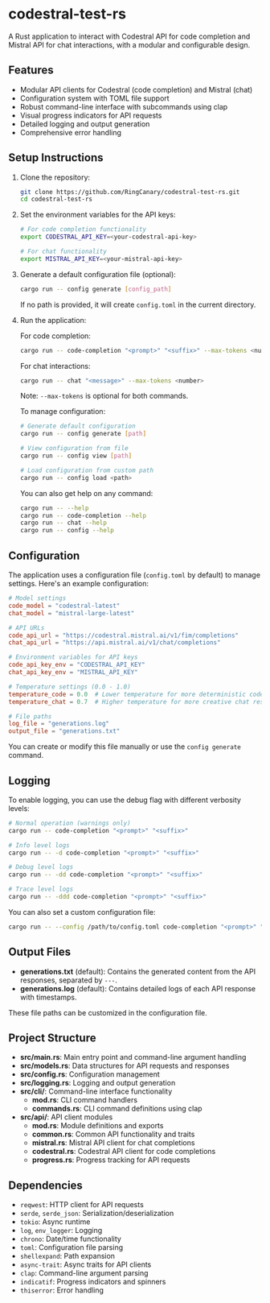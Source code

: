 # codestral-test-rs

A Rust application to interact with Codestral API for code completion and Mistral API for chat interactions, with a modular and configurable design.

## Features
- Modular API clients for Codestral (code completion) and Mistral (chat)
- Configuration system with TOML file support
- Robust command-line interface with subcommands using clap
- Visual progress indicators for API requests
- Detailed logging and output generation
- Comprehensive error handling

## Setup Instructions
1. Clone the repository:
   ```bash
   git clone https://github.com/RingCanary/codestral-test-rs.git
   cd codestral-test-rs
   ```

2. Set the environment variables for the API keys:
   ```bash
   # For code completion functionality
   export CODESTRAL_API_KEY=<your-codestral-api-key>
   
   # For chat functionality
   export MISTRAL_API_KEY=<your-mistral-api-key>
   ```

3. Generate a default configuration file (optional):
   ```bash
   cargo run -- config generate [config_path]
   ```
   If no path is provided, it will create `config.toml` in the current directory.

4. Run the application:
   
   For code completion:
   ```bash
   cargo run -- code-completion "<prompt>" "<suffix>" --max-tokens <number>
   ```
   
   For chat interactions:
   ```bash
   cargo run -- chat "<message>" --max-tokens <number>
   ```
   Note: `--max-tokens` is optional for both commands.
   
   To manage configuration:
   ```bash
   # Generate default configuration
   cargo run -- config generate [path]
   
   # View configuration from file
   cargo run -- config view [path]
   
   # Load configuration from custom path
   cargo run -- config load <path>
   ```

   You can also get help on any command:
   ```bash
   cargo run -- --help
   cargo run -- code-completion --help
   cargo run -- chat --help
   cargo run -- config --help
   ```

## Configuration
The application uses a configuration file (`config.toml` by default) to manage settings. Here's an example configuration:

```toml
# Model settings
code_model = "codestral-latest"
chat_model = "mistral-large-latest"

# API URLs
code_api_url = "https://codestral.mistral.ai/v1/fim/completions"
chat_api_url = "https://api.mistral.ai/v1/chat/completions"

# Environment variables for API keys
code_api_key_env = "CODESTRAL_API_KEY"
chat_api_key_env = "MISTRAL_API_KEY"

# Temperature settings (0.0 - 1.0)
temperature_code = 0.0  # Lower temperature for more deterministic code generation
temperature_chat = 0.7  # Higher temperature for more creative chat responses

# File paths
log_file = "generations.log"
output_file = "generations.txt"
```

You can create or modify this file manually or use the `config generate` command.

## Logging
To enable logging, you can use the debug flag with different verbosity levels:
```bash
# Normal operation (warnings only)
cargo run -- code-completion "<prompt>" "<suffix>"

# Info level logs
cargo run -- -d code-completion "<prompt>" "<suffix>"

# Debug level logs
cargo run -- -dd code-completion "<prompt>" "<suffix>"

# Trace level logs
cargo run -- -ddd code-completion "<prompt>" "<suffix>"
```

You can also set a custom configuration file:
```bash
cargo run -- --config /path/to/config.toml code-completion "<prompt>" "<suffix>"
```

## Output Files
- **generations.txt** (default): Contains the generated content from the API responses, separated by `---`.
- **generations.log** (default): Contains detailed logs of each API response with timestamps.

These file paths can be customized in the configuration file.

## Project Structure
- **src/main.rs**: Main entry point and command-line argument handling
- **src/models.rs**: Data structures for API requests and responses
- **src/config.rs**: Configuration management
- **src/logging.rs**: Logging and output generation
- **src/cli/**: Command-line interface functionality
  - **mod.rs**: CLI command handlers
  - **commands.rs**: CLI command definitions using clap
- **src/api/**: API client modules
  - **mod.rs**: Module definitions and exports
  - **common.rs**: Common API functionality and traits
  - **mistral.rs**: Mistral API client for chat completions
  - **codestral.rs**: Codestral API client for code completions
  - **progress.rs**: Progress tracking for API requests

## Dependencies
- `reqwest`: HTTP client for API requests
- `serde`, `serde_json`: Serialization/deserialization
- `tokio`: Async runtime
- `log`, `env_logger`: Logging
- `chrono`: Date/time functionality
- `toml`: Configuration file parsing
- `shellexpand`: Path expansion
- `async-trait`: Async traits for API clients
- `clap`: Command-line argument parsing
- `indicatif`: Progress indicators and spinners
- `thiserror`: Error handling
